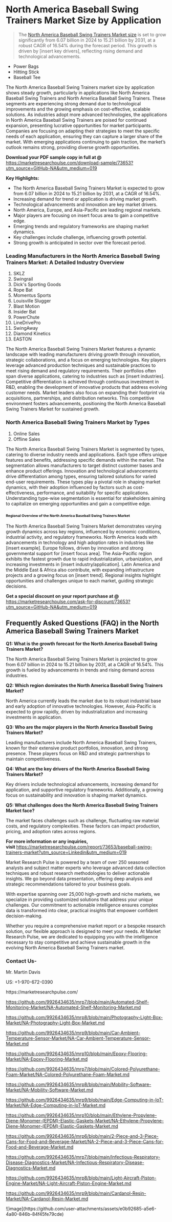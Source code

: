 <h1>North America Baseball Swing Trainers Market&nbsp;Size by Application</h1><blockquote><p>The <a href="https://marketresearchpulse.com/download-sample/73653?utm_source=GitHub-NA&amp;utm_medium=019">North America Baseball Swing Trainers Market size</a> is set to grow significantly from 6.07 billion in 2024 to 15.21 billion by 2031, at a robust CAGR of 16.54% during the forecast period. This growth is driven by [insert key drivers], reflecting rising demand and technological advancements.</p></blockquote><ul><li>Power Bags<li> Hitting Stick<li> Baseball Tee</li></ul><p>The North America Baseball Swing Trainers market size by application shows steady growth, particularly in applications like North America Baseball Swing Trainers and North America Baseball Swing Trainers. These segments are experiencing strong demand due to technological improvements and the growing emphasis on cost-effective, scalable solutions. As industries adopt more advanced technologies, the applications in North America Baseball Swing Trainers are poised for continued expansion, presenting lucrative opportunities for market participants. Companies are focusing on adapting their strategies to meet the specific needs of each application, ensuring they can capture a larger share of the market. With emerging applications continuing to gain traction, the market’s outlook remains strong, providing diverse growth opportunities.</p><p><strong>Download your PDF sample copy in full at @ </strong><a href="https://marketresearchpulse.com/download-sample/73653?utm_source=GitHub-NA&amp;utm_medium=019">https://marketresearchpulse.com/download-sample/73653?utm_source=GitHub-NA&amp;utm_medium=019</a></p><p><strong>Key Highlights: </strong></p><ul><li>The North America Baseball Swing Trainers Market is expected to grow from 6.07 billion in 2024 to 15.21 billion by 2031, at a CAGR of 16.54%.</li><li>Increasing demand for trend or application is driving market growth.</li><li>Technological advancements and innovation are key market drivers.</li><li>North America, Europe, and Asia-Pacific are leading regional markets.</li><li>Major players are focusing on insert focus area to gain a competitive edge.</li><li>Emerging trends and regulatory frameworks are shaping market dynamics.</li><li>Key challenges include challenge, influencing growth potential.</li><li>Strong growth is anticipated in sector over the forecast period.</li></ul><h3>Leading Manufacturers in the North America Baseball Swing Trainers Market: A Detailed Industry Overview</h3><ol><li>SKLZ</li><li>Swingrail</li><li>Dick's Sporting Goods</li><li>Rope Bat</li><li>Momentus Sports</li><li>Louisville Slugger</li><li>Blast Motion</li><li>Insider Bat</li><li>PowerChute</li><li>LineDrivePro</li><li>SwingAway</li><li>Diamond Kinetics</li><li>EASTON</li></ol><div class="flex max-w-full flex-col flex-grow"><div class="min-h-8 text-message flex w-full flex-col items-end gap-2 whitespace-normal break-words [.text-message+&amp;]:mt-5" dir="auto" data-message-author-role="assistant" data-message-id="fd8432e4-4910-450d-b182-61b7bfb0a01f" data-message-model-slug="gpt-4o"><div class="flex w-full flex-col gap-1 empty:hidden first:pt-[3px]"><div class="markdown prose w-full break-words dark:prose-invert light"><p>The North America Baseball Swing Trainers Market features a dynamic landscape with leading manufacturers driving growth through innovation, strategic collaborations, and a focus on emerging technologies. Key players leverage advanced production techniques and sustainable practices to meet rising demand and regulatory requirements. Their portfolios often span diverse applications, catering to industries such as [insert industries]. Competitive differentiation is achieved through continuous investment in R&amp;D, enabling the development of innovative products that address evolving customer needs. Market leaders also focus on expanding their footprint via acquisitions, partnerships, and distribution networks. This competitive environment fosters advancements, positioning the North America Baseball Swing Trainers Market for sustained growth.</p></div></div></div></div><h3>North America Baseball Swing Trainers Market by Types</h3><ol><li>Online Sales<li> Offline Sales</li></ol><div class="flex max-w-full flex-col flex-grow"><div class="min-h-8 text-message flex w-full flex-col items-end gap-2 whitespace-normal break-words [.text-message+&amp;]:mt-5" dir="auto" data-message-author-role="assistant" data-message-id="084470be-0bb7-4664-bddf-5156b4f41249" data-message-model-slug="gpt-4o-mini"><div class="flex w-full flex-col gap-1 empty:hidden first:pt-[3px]"><div class="markdown prose w-full break-words dark:prose-invert light"><p>The North America Baseball Swing Trainers Market is segmented by types, catering to diverse industry needs and applications. Each type offers unique features and benefits, addressing specific demands within the market. The segmentation allows manufacturers to target distinct customer bases and enhance product offerings. Innovation and technological advancements drive differentiation among types, ensuring tailored solutions for varied end-user requirements. These types play a pivotal role in shaping market dynamics, with their adoption influenced by factors such as cost-effectiveness, performance, and suitability for specific applications. Understanding type-wise segmentation is essential for stakeholders aiming to capitalize on emerging opportunities and gain a competitive edge.</p></div></div></div></div><h3><span style="font-size: 11px;">Regional Overview of the North America Baseball Swing Trainers Market</span></h3><div class="flex max-w-full flex-col flex-grow"><div class="min-h-8 text-message flex w-full flex-col items-end gap-2 whitespace-normal break-words [.text-message+&amp;]:mt-5" dir="auto" data-message-author-role="assistant" data-message-id="e9038762-ce64-4e30-91c9-9bd413514231" data-message-model-slug="gpt-4o-mini"><div class="flex w-full flex-col gap-1 empty:hidden first:pt-[3px]"><div class="markdown prose w-full break-words dark:prose-invert light"><p>The North America Baseball Swing Trainers Market demonstrates varying growth dynamics across key regions, influenced by economic conditions, industrial activity, and regulatory frameworks. North America leads with advancements in technology and high adoption rates in industries like [insert example]. Europe follows, driven by innovation and strong governmental support for [insert focus area]. The Asia-Pacific region exhibits the fastest growth due to rapid industrialization, urbanization, and increasing investments in [insert industry/application]. Latin America and the Middle East &amp; Africa also contribute, with expanding infrastructure projects and a growing focus on [insert trend]. Regional insights highlight opportunities and challenges unique to each market, guiding strategic decisions.</p></div></div></div></div><p><strong>Get a special discount on your report purchase at @ </strong><a href="https://marketresearchpulse.com/ask-for-discount/73653?utm_source=GitHub-NA&amp;utm_medium=019">https://marketresearchpulse.com/ask-for-discount/73653?utm_source=GitHub-NA&amp;utm_medium=019</a></p><h2>Frequently Asked Questions (FAQ) in the North America Baseball Swing Trainers Market</h2><p><strong>Q1: What is the growth forecast for the North America Baseball Swing Trainers Market?</strong></p><p>The North America Baseball Swing Trainers Market is projected to grow from 6.07 billion in 2024 to 15.21 billion by 2031, at a CAGR of 16.54%. This growth is fueled by advancements in trends and rising demand across industries.</p><p><strong>Q2: Which region dominates the North America Baseball Swing Trainers Market?</strong></p><p>North America currently leads the market due to its robust industrial base and early adoption of innovative technologies. However, Asia-Pacific is expected to grow rapidly, driven by industrialization and increasing investments in application.</p><p><strong>Q3: Who are the major players in the North America Baseball Swing Trainers Market?</strong></p><p>Leading manufacturers include North America Baseball Swing Trainers, known for their extensive product portfolios, innovation, and strong presence. These players focus on R&amp;D and strategic partnerships to maintain competitiveness.</p><p><strong>Q4: What are the key drivers of the North America Baseball Swing Trainers Market?</strong></p><p>Key drivers include technological advancements, increasing demand for application, and supportive regulatory frameworks. Additionally, a growing focus on sustainability and innovation is shaping market dynamics.</p><p><strong>Q5: What challenges does the North America Baseball Swing Trainers Market face?</strong></p><p>The market faces challenges such as challenge, fluctuating raw material costs, and regulatory complexities. These factors can impact production, pricing, and adoption rates across regions.</p><p><strong>For more information or any inquiries, visit&nbsp;</strong><a href="https://marketresearchpulse.com/report/73653/baseball-swing-trainers-market?utm_source=Linkedin&utm_medium=019">https://marketresearchpulse.com/report/73653/baseball-swing-trainers-market?utm_source=Linkedin&utm_medium=019</a></p><p>Market Research Pulse is powered by a team of over 250 seasoned analysts and subject matter experts who leverage advanced data collection techniques and robust research methodologies to deliver actionable insights. We go beyond data presentation, offering deep analysis and strategic recommendations tailored to your business goals.</p><p>With expertise spanning over 25,000 high-growth and niche markets, we specialize in providing customized solutions that address your unique challenges. Our commitment to actionable intelligence ensures complex data is transformed into clear, practical insights that empower confident decision-making.</p><p>Whether you require a comprehensive market report or a bespoke research solution, our flexible approach is designed to meet your needs. At Market Research Pulse, we are dedicated to equipping you with the intelligence necessary to stay competitive and achieve sustainable growth in the evolving North America Baseball Swing Trainers market.</p><h3><strong>Contact Us-</strong></h3><p>Mr. Martin Davis</p><p>US: +1-970-672-0390</p><p>https://marketresearchpulse.com/</p><p><a href="https://github.com/9926434635/mrp7/blob/main/Automated-Shelf-Monitoring-Market/NA-Automated-Shelf-Monitoring-Market.md">https://github.com/9926434635/mrp7/blob/main/Automated-Shelf-Monitoring-Market/NA-Automated-Shelf-Monitoring-Market.md</a></p><p><a href="https://github.com/9926434635/mrp8/blob/main/Photography-Light-Box-Market/NA-Photography-Light-Box-Market.md">https://github.com/9926434635/mrp8/blob/main/Photography-Light-Box-Market/NA-Photography-Light-Box-Market.md</a></p><p><a href="https://github.com/9926434635/mrp9/blob/main/Car-Ambient-Temperature-Sensor-Market/NA-Car-Ambient-Temperature-Sensor-Market.md">https://github.com/9926434635/mrp9/blob/main/Car-Ambient-Temperature-Sensor-Market/NA-Car-Ambient-Temperature-Sensor-Market.md</a></p><p><a href="https://github.com/9926434635/mrp10/blob/main/Epoxy-Flooring-Market/NA-Epoxy-Flooring-Market.md">https://github.com/9926434635/mrp10/blob/main/Epoxy-Flooring-Market/NA-Epoxy-Flooring-Market.md</a></p><p><a href="https://github.com/9926434635/mrp7/blob/main/Colored-Polyurethane-Foam-Market/NA-Colored-Polyurethane-Foam-Market.md">https://github.com/9926434635/mrp7/blob/main/Colored-Polyurethane-Foam-Market/NA-Colored-Polyurethane-Foam-Market.md</a></p><p><a href="https://github.com/9926434635/mrp8/blob/main/Mobility-Software-Market/NA-Mobility-Software-Market.md">https://github.com/9926434635/mrp8/blob/main/Mobility-Software-Market/NA-Mobility-Software-Market.md</a></p><p><a href="https://github.com/9926434635/mrp9/blob/main/Edge-Computing-in-IoT-Market/NA-Edge-Computing-in-IoT-Market.md">https://github.com/9926434635/mrp9/blob/main/Edge-Computing-in-IoT-Market/NA-Edge-Computing-in-IoT-Market.md</a></p><p><a href="https://github.com/9926434635/mrp10/blob/main/Ethylene-Propylene-Diene-Monomer-(EPDM)-Elastic-Gaskets-Market/NA-Ethylene-Propylene-Diene-Monomer-(EPDM)-Elastic-Gaskets-Market.md">https://github.com/9926434635/mrp10/blob/main/Ethylene-Propylene-Diene-Monomer-(EPDM)-Elastic-Gaskets-Market/NA-Ethylene-Propylene-Diene-Monomer-(EPDM)-Elastic-Gaskets-Market.md</a></p><p><a href="https://github.com/9926434635/mrp6/blob/main/2-Piece-and-3-Piece-Cans-for-Food-and-Beverage-Market/NA-2-Piece-and-3-Piece-Cans-for-Food-and-Beverage-Market.md">https://github.com/9926434635/mrp6/blob/main/2-Piece-and-3-Piece-Cans-for-Food-and-Beverage-Market/NA-2-Piece-and-3-Piece-Cans-for-Food-and-Beverage-Market.md</a></p><p><a href="https://github.com/9926434635/mrp7/blob/main/Infectious-Respiratory-Disease-Diagnostics-Market/NA-Infectious-Respiratory-Disease-Diagnostics-Market.md">https://github.com/9926434635/mrp7/blob/main/Infectious-Respiratory-Disease-Diagnostics-Market/NA-Infectious-Respiratory-Disease-Diagnostics-Market.md</a></p><p><a href="https://github.com/9926434635/mrp8/blob/main/Light-Aircraft-Piston-Engine-Market/NA-Light-Aircraft-Piston-Engine-Market.md">https://github.com/9926434635/mrp8/blob/main/Light-Aircraft-Piston-Engine-Market/NA-Light-Aircraft-Piston-Engine-Market.md</a></p><p><a href="https://github.com/9926434635/mrp9/blob/main/Cardanol-Resin-Market/NA-Cardanol-Resin-Market.md">https://github.com/9926434635/mrp9/blob/main/Cardanol-Resin-Market/NA-Cardanol-Resin-Market.md</a></p>
![image](https://github.com/user-attachments/assets/e0b92685-a5e6-4a80-846b-84f45fe79cde)
